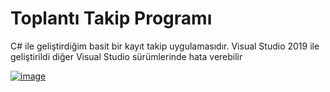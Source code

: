 # Toplantı Takip Programı


C# ile geliştirdiğim basit bir kayıt takip uygulamasıdır. 
Visual Studio 2019 ile geliştirildi diğer Visual Studio sürümlerinde hata verebilir

[![image](https://i.hizliresim.com/lQjW7k.png)](https://hizliresim.com/lQjW7k)
